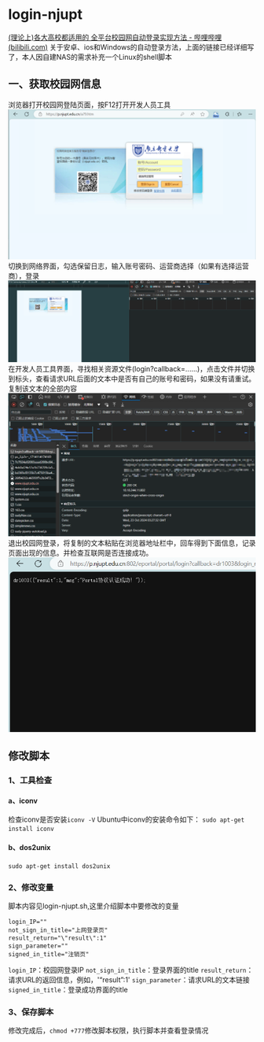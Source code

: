 # login-njupt
[(理论上)各大高校都适用的 全平台校园网自动登录实现方法 - 哔哩哔哩 (bilibili.com)](https://www.bilibili.com/read/cv16042718/)
关于安卓、ios和Windows的自动登录方法，上面的链接已经详细写了，本人因自建NAS的需求补充一个Linux的shell脚本
## 一、获取校园网信息
浏览器打开校园网登陆页面，按F12打开开发人员工具
![1](picture/Pasted%20image%2020241023113500.png)
切换到网络界面，勾选保留日志，输入账号密码、运营商选择（如果有选择运营商），登录
![2](picture/Pasted%20image%2020241023114125.png)
在开发人员工具界面，寻找相关资源文件(login?callback=......)，点击文件并切换到标头，查看请求URL后面的文本中是否有自己的账号和密码，如果没有请重试。复制该文本的全部内容
![3](picture/Pasted%20image%2020241023114318.png)
退出校园网登录，将复制的文本粘贴在浏览器地址栏中，回车得到下面信息，记录页面出现的信息。并检查互联网是否连接成功。
![4](picture/Pasted%20image%2020241023115047.png)
## 修改脚本
### 1、工具检查
#### a、iconv
检查iconv是否安装`iconv -V`
Ubuntu中iconv的安装命令如下：
`sudo apt-get install iconv`
#### b、dos2unix
`sudo apt-get install dos2unix`
### 2、修改变量
脚本内容见login-njupt.sh,这里介绍脚本中要修改的变量
```
login_IP=""
not_sign_in_title="上网登录页"
result_return="\"result\":1"
sign_parameter=""
signed_in_title="注销页"
```
`login_IP`：校园网登录IP
`not_sign_in_title`：登录界面的title
`result_return`：请求URL的返回信息，例如，'“result”:1'
`sign_parameter`：请求URL的文本链接
`signed_in_title`：登录成功界面的title
### 3、保存脚本
修改完成后，`chmod +777`修改脚本权限，执行脚本并查看登录情况
